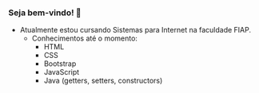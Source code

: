 ### Seja bem-vindo! 👋

- Atualmente estou cursando Sistemas para Internet na faculdade FIAP.
  - Conhecimentos até o momento:
    - HTML
    - CSS
    - Bootstrap
    - JavaScript
    - Java (getters, setters, constructors)

<!--
**gstvlmachado/gstvlmachado** is a ✨ _special_ ✨ repository because its `README.md` (this file) appears on your GitHub profile.

Here are some ideas to get you started:

- 🔭 I’m currently working on ...
- 🌱 I’m currently learning ...
- 👯 I’m looking to collaborate on ...
- 🤔 I’m looking for help with ...
- 💬 Ask me about ...
- 📫 How to reach me: ...
- 😄 Pronouns: ...
- ⚡ Fun fact: ...
-->
